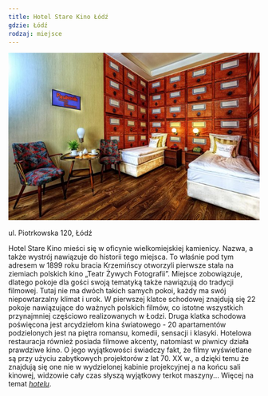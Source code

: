 ```yaml
---
title: Hotel Stare Kino Łódź
gdzie: Łódź
rodzaj: miejsce
---
```

![Stare Kino Łódź](/foto/plenery/lodz-stare-kino.jpg)

ul. Piotrkowska 120, Łódź

Hotel Stare Kino mieści się w oficynie wielkomiejskiej kamienicy. Nazwa, a także wystrój nawiązuje do historii tego miejsca. To właśnie pod tym adresem w 1899 roku bracia Krzemińscy otworzyli pierwsze stała na ziemiach polskich kino „Teatr Żywych Fotografii”.
Miejsce zobowiązuje, dlatego pokoje dla gości swoją tematyką także nawiązują do tradycji filmowej. Tutaj nie ma dwóch takich samych pokoi, każdy ma swój niepowtarzalny klimat i urok. W pierwszej klatce schodowej znajdują się 22 pokoje nawiązujące do ważnych polskich filmów, co istotne wszystkich przynajmniej częściowo realizowanych w Łodzi. Druga klatka schodowa poświęcona jest arcydziełom kina światowego - 20 apartamentów podzielonych jest na piętra romansu, komedii, sensacji i klasyki. Hotelowa restauracja również posiada filmowe akcenty, natomiast w piwnicy działa prawdziwe kino. O jego wyjątkowości świadczy fakt, że filmy wyświetlane są przy użyciu zabytkowych projektorów z lat 70. XX w., a dzięki temu że znajdują się one nie w wydzielonej kabinie projekcyjnej a na końcu sali kinowej, widzowie cały czas słyszą wyjątkowy terkot maszyny...
Więcej na temat [*hotelu*](http://www.cinemahotel.pl/).